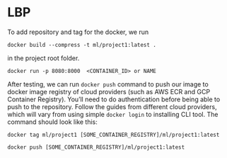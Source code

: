 # LBP
 To add repository and tag for the docker, we run
 
 ` docker build --compress -t ml/project1:latest .
`

 in the project root folder.

` docker run -p 8080:8000  <CONTAINER_ID> or NAME `

After testing, we can run ` docker push ` command to push our image to docker image registry of cloud providers (such as AWS ECR and GCP Container Registry). You’ll need to do authentication before being able to push to the repository. Follow the guides from different cloud providers, which will vary from using simple ` docker login ` to installing CLI tool. The command should look like this:

` docker tag ml/project1 [SOME_CONTAINER_REGISTRY]/ml/project1:latest `

` docker push [SOME_CONTAINER_REGISTRY]/ml/project1:latest `
